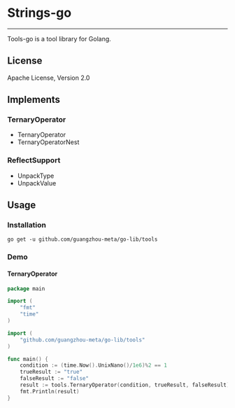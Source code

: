 # Strings-go

---

Tools-go is a tool library for Golang.

## License

Apache License, Version 2.0

## Implements

### TernaryOperator

* TernaryOperator
* TernaryOperatorNest

### ReflectSupport

* UnpackType
* UnpackValue

## Usage

### Installation

```shell
go get -u github.com/guangzhou-meta/go-lib/tools
```

### Demo

#### TernaryOperator

```go
package main

import (
	"fmt"
	"time"
)

import (
	"github.com/guangzhou-meta/go-lib/tools"
)

func main() {
	condition := (time.Now().UnixNano()/1e6)%2 == 1
	trueResult := "true"
	falseResult := "false"
	result := tools.TernaryOperator(condition, trueResult, falseResult)
	fmt.Println(result)
}
```
